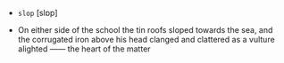 - `slop` [slɒp]



-  On either side of the school the tin roofs sloped towards the sea, and the corrugated iron above his head clanged and clattered as a vulture alighted —— the heart of the matter